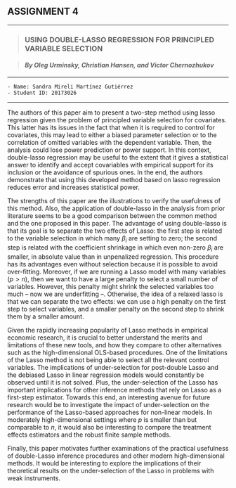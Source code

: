 
## ASSIGNMENT 4 
---

> ###  **USING DOUBLE-LASSO REGRESSION FOR PRINCIPLED VARIABLE SELECTION**

> #### *By Oleg Urminsky, Christian Hansen, and Victor Chernozhukov*

______

    - Name: Sandra Mireli Martínez Gutiérrez
    - Student ID: 20173026
______

The authors of this paper aim to present a two-step method using lasso regression given the problem of principled variable selection for covariates. This latter has its issues in the fact that when it is required to control for covariates, this may lead to either a biased parameter selection or to the correlation of omitted variables with the dependent variable. Then, the analysis could lose power prediction or power support. In this context, double-lasso regression may be useful to the extent that it gives a statistical answer to identify and accept covariables with empirical support for its inclusion or the avoidance of spurious ones. In the end, the authors demonstrate that using this developed method based on lasso regression reduces error and increases statistical power.

The strengths of this paper are the illustrations to verify the usefulness of this method. Also, the application of double-lasso in the analysis from prior literature seems to be a good comparison between the common method and the one proposed in this paper. The advantage of using double-lasso is that its goal is to separate the two effects of Lasso: the first step is related to the variable selection in which many $\beta_{i}$ are setting to zero; the second step is related with the coefficient shrinkage in which even non-zero $\beta_{i}$ are smaller, in absolute value than in unpenalized regression. This procedure has its advantages even without selection because it is possible to avoid over-fitting. Moreover, if we are running a Lasso model with many variables $(p>n)$, then we want to have a large penalty to select a small number of variables. However, this penalty might shrink the selected variables too much – now we are underfitting –. Otherwise, the idea of a relaxed lasso is that we can separate the two effects: we can use a high penalty on the first step to select variables, and a smaller penalty on the second step to shrink them by a smaller amount. 

Given the rapidly increasing popularity of Lasso methods in empirical economic research, it is crucial to better understand the merits and limitations of these new tools, and how they compare to other alternatives such as the high-dimensional OLS-based procedures. One of the limitations of the Lasso method is not being able to select all the relevant control variables. The implications of under-selection for post-double Lasso and the debiased Lasso in linear regression models would constantly be observed until it is not solved. Plus, the under-selection of the Lasso has important implications for other inference methods that rely on Lasso as a first-step estimator. Towards this end, an interesting avenue for future research would be to investigate the impact of under-selection on the performance of the Lasso-based approaches for non-linear models. In moderately high-dimensional settings where $p$ is smaller than but comparable to $n$, it would also be interesting to compare the treatment effects estimators and the robust finite sample methods.

Finally, this paper motivates further examinations of the practical usefulness of double-Lasso inference procedures and other modern high-dimensional methods. It would be interesting to explore the implications of their theoretical results on the under-selection of the Lasso in problems with weak instruments.

